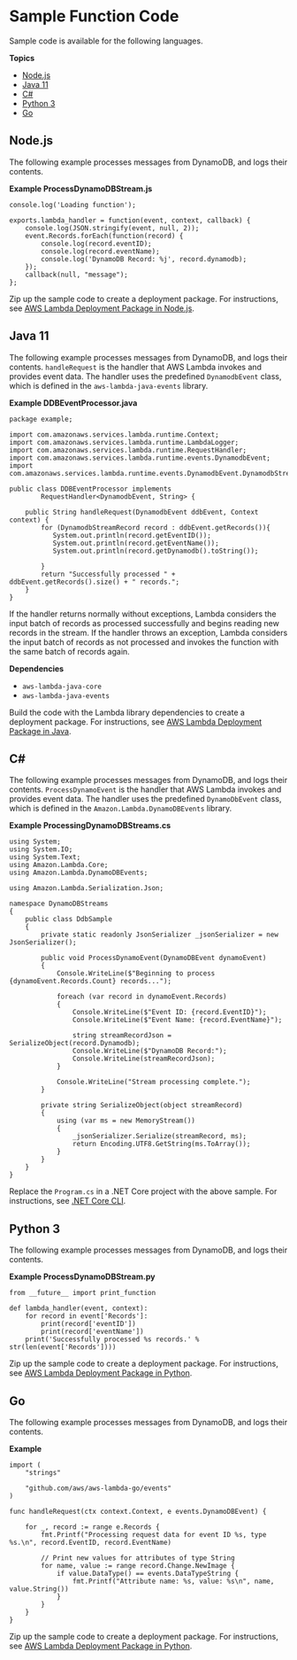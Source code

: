 # Sample Function Code<a name="with-ddb-create-package"></a>

Sample code is available for the following languages\.

**Topics**
+ [Node\.js](#with-ddb-example-deployment-pkg-nodejs)
+ [Java 11](#with-ddb-example-deployment-pkg-java)
+ [C\#](#with-ddb-example-deployment-pkg-dotnet)
+ [Python 3](#with-ddb-example-deployment-pkg-python)
+ [Go](#with-ddb-example-deployment-pkg-go)

## Node\.js<a name="with-ddb-example-deployment-pkg-nodejs"></a>

The following example processes messages from DynamoDB, and logs their contents\.

**Example ProcessDynamoDBStream\.js**  

```
console.log('Loading function');

exports.lambda_handler = function(event, context, callback) {
    console.log(JSON.stringify(event, null, 2));
    event.Records.forEach(function(record) {
        console.log(record.eventID);
        console.log(record.eventName);
        console.log('DynamoDB Record: %j', record.dynamodb);
    });
    callback(null, "message");
};
```

Zip up the sample code to create a deployment package\. For instructions, see [AWS Lambda Deployment Package in Node\.js](nodejs-create-deployment-pkg.md)\.

## Java 11<a name="with-ddb-example-deployment-pkg-java"></a>

The following example processes messages from DynamoDB, and logs their contents\. `handleRequest` is the handler that AWS Lambda invokes and provides event data\. The handler uses the predefined `DynamodbEvent` class, which is defined in the `aws-lambda-java-events` library\.

**Example DDBEventProcessor\.java**  

```
package example;

import com.amazonaws.services.lambda.runtime.Context;
import com.amazonaws.services.lambda.runtime.LambdaLogger;
import com.amazonaws.services.lambda.runtime.RequestHandler;
import com.amazonaws.services.lambda.runtime.events.DynamodbEvent;
import com.amazonaws.services.lambda.runtime.events.DynamodbEvent.DynamodbStreamRecord;

public class DDBEventProcessor implements
        RequestHandler<DynamodbEvent, String> {

    public String handleRequest(DynamodbEvent ddbEvent, Context context) {
        for (DynamodbStreamRecord record : ddbEvent.getRecords()){
           System.out.println(record.getEventID());
           System.out.println(record.getEventName());
           System.out.println(record.getDynamodb().toString());

        }
        return "Successfully processed " + ddbEvent.getRecords().size() + " records.";
    }
}
```

If the handler returns normally without exceptions, Lambda considers the input batch of records as processed successfully and begins reading new records in the stream\. If the handler throws an exception, Lambda considers the input batch of records as not processed and invokes the function with the same batch of records again\.

**Dependencies**
+ `aws-lambda-java-core`
+ `aws-lambda-java-events`

Build the code with the Lambda library dependencies to create a deployment package\. For instructions, see [AWS Lambda Deployment Package in Java](lambda-java-how-to-create-deployment-package.md)\.

## C\#<a name="with-ddb-example-deployment-pkg-dotnet"></a>

The following example processes messages from DynamoDB, and logs their contents\. `ProcessDynamoEvent` is the handler that AWS Lambda invokes and provides event data\. The handler uses the predefined `DynamoDbEvent` class, which is defined in the `Amazon.Lambda.DynamoDBEvents` library\.

**Example ProcessingDynamoDBStreams\.cs**  

```
using System;
using System.IO;
using System.Text;
using Amazon.Lambda.Core;
using Amazon.Lambda.DynamoDBEvents;

using Amazon.Lambda.Serialization.Json;

namespace DynamoDBStreams
{
    public class DdbSample
    {
        private static readonly JsonSerializer _jsonSerializer = new JsonSerializer();

        public void ProcessDynamoEvent(DynamoDBEvent dynamoEvent)
        {
            Console.WriteLine($"Beginning to process {dynamoEvent.Records.Count} records...");

            foreach (var record in dynamoEvent.Records)
            {
                Console.WriteLine($"Event ID: {record.EventID}");
                Console.WriteLine($"Event Name: {record.EventName}");

                string streamRecordJson = SerializeObject(record.Dynamodb);
                Console.WriteLine($"DynamoDB Record:");
                Console.WriteLine(streamRecordJson);
            }

            Console.WriteLine("Stream processing complete.");
        }

        private string SerializeObject(object streamRecord)
        {
            using (var ms = new MemoryStream())
            {
                _jsonSerializer.Serialize(streamRecord, ms);
                return Encoding.UTF8.GetString(ms.ToArray());
            }
        }
    }
}
```

Replace the `Program.cs` in a \.NET Core project with the above sample\. For instructions, see [\.NET Core CLI](lambda-dotnet-coreclr-deployment-package.md)\.

## Python 3<a name="with-ddb-example-deployment-pkg-python"></a>

The following example processes messages from DynamoDB, and logs their contents\.

**Example ProcessDynamoDBStream\.py**  

```
from __future__ import print_function

def lambda_handler(event, context):
    for record in event['Records']:
        print(record['eventID'])
        print(record['eventName'])
    print('Successfully processed %s records.' % str(len(event['Records'])))
```

Zip up the sample code to create a deployment package\. For instructions, see [AWS Lambda Deployment Package in Python](lambda-python-how-to-create-deployment-package.md)\.

## Go<a name="with-ddb-example-deployment-pkg-go"></a>

The following example processes messages from DynamoDB, and logs their contents\.

**Example**  

```
import (
    "strings"

    "github.com/aws/aws-lambda-go/events"
)

func handleRequest(ctx context.Context, e events.DynamoDBEvent) {

    for _, record := range e.Records {
        fmt.Printf("Processing request data for event ID %s, type %s.\n", record.EventID, record.EventName)

        // Print new values for attributes of type String
        for name, value := range record.Change.NewImage {
            if value.DataType() == events.DataTypeString {
                fmt.Printf("Attribute name: %s, value: %s\n", name, value.String())
            }
        }
    }
}
```

Zip up the sample code to create a deployment package\. For instructions, see [AWS Lambda Deployment Package in Python](lambda-python-how-to-create-deployment-package.md)\.